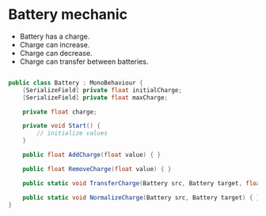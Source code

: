 # Battery mechanic

- Battery has a charge.
- Charge can increase.
- Charge can decrease.
- Charge can transfer between batteries.

```C#

public class Battery : MonoBehaviour {
    [SerializeField] private float initialCharge;
    [SerializeField] private float maxCharge;

    private float charge;

    private void Start() {
        // initialize values
    }

    public float AddCharge(float value) { }

    public float RemoveCharge(float value) { }

    public static void TransferCharge(Battery src, Battery target, float value) { }

    public static void NormalizeCharge(Battery src, Battery target) { }
}

```